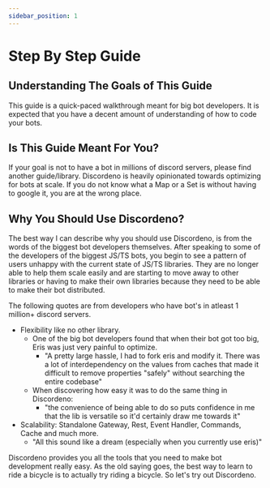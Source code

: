 ```yaml
---
sidebar_position: 1
---
```


# Step By Step Guide

## Understanding The Goals of This Guide

This guide is a quick-paced walkthrough meant for big bot developers. It is expected that you have a decent amount of
understanding of how to code your bots.

## Is This Guide Meant For You?

If your goal is not to have a bot in millions of discord servers, please find another guide/library. Discordeno is
heavily opinionated towards optimizing for bots at scale. If you do not know what a Map or a Set is without having to
google it, you are at the wrong place.

## Why You Should Use Discordeno?

The best way I can describe why you should use Discordeno, is from the words of the biggest bot developers themselves.
After speaking to some of the developers of the biggest JS/TS bots, you begin to see a pattern of users unhappy with the
current state of JS/TS libraries. They are no longer able to help them scale easily and are starting to move away to
other libraries or having to make their own libraries because they need to be able to make their bot distributed.

The following quotes are from developers who have bot's in atleast 1 million+ discord servers.

- Flexibility like no other library.
  - One of the big bot developers found that when their bot got too big, Eris was just very painful to optimize.
    - "A pretty large hassle, I had to fork eris and modify it. There was a lot of interdependency on the values from
      caches that made it difficult to remove properties "safely" without searching the entire codebase"
  - When discovering how easy it was to do the same thing in Discordeno:
    - "the convenience of being able to do so puts confidence in me that the lib is versatile so it'd certainly draw me
      towards it"
- Scalability: Standalone Gateway, Rest, Event Handler, Commands, Cache and much more.
  - "All this sound like a dream (especially when you currently use eris)"

Discordeno provides you all the tools that you need to make bot development really easy. As the old saying goes, the
best way to learn to ride a bicycle is to actually try riding a bicycle. So let's try out Discordeno.
